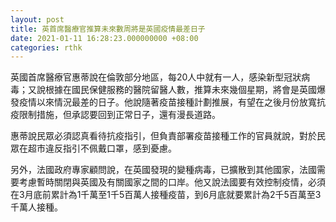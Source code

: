 ```yaml
---
layout: post
title: 英首席醫療官推算未來數周將是英國疫情最差日子
date: 2021-01-11 16:28:23.000000000 +08:00
categories: rthk
---
```


英國首席醫療官惠蒂說在倫敦部分地區，每20人中就有一人，感染新型冠狀病毒；又說根據在國民保健服務的醫院留醫人數，推算未來幾個星期，將會是英國爆發疫情以來情況最差的日子。他說隨著疫苗接種計劃推展，有望在之後月份放寬抗疫限制措施，但承認要回到正常日子，還有漫長道路。

惠蒂說民眾必須認真看待抗疫指引，但負責部署疫苗接種工作的官員就說，對於民眾在超市違反指引不佩戴口罩，感到憂慮。

另外，法國政府專家顧問說，在英國發現的變種病毒，已擴散到其他國家，法國需要考慮暫時關閉與英國及有關國家之間的口岸。他又說法國要有效控制疫情，必須在3月底前累計為1千萬至1千5百萬人接種疫苗，到6月底就要累計為2千5百萬至3千萬人接種。
